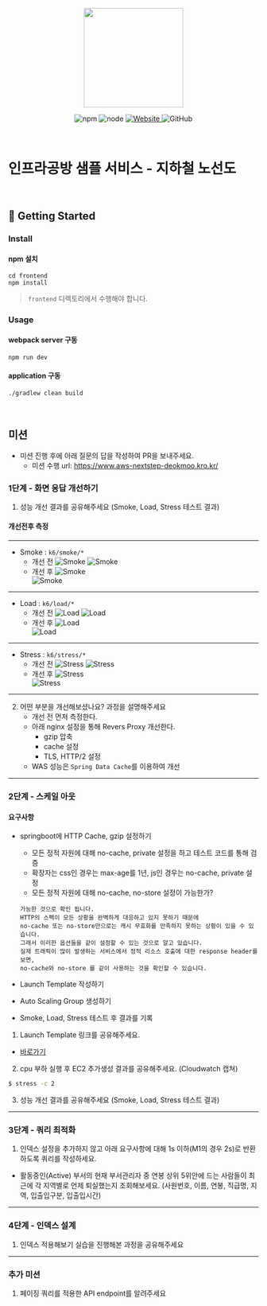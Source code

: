 <p align="center">
    <img width="200px;" src="https://raw.githubusercontent.com/woowacourse/atdd-subway-admin-frontend/master/images/main_logo.png"/>
</p>
<p align="center">
  <img alt="npm" src="https://img.shields.io/badge/npm-%3E%3D%205.5.0-blue">
  <img alt="node" src="https://img.shields.io/badge/node-%3E%3D%209.3.0-blue">
  <a href="https://edu.nextstep.camp/c/R89PYi5H" alt="nextstep atdd">
    <img alt="Website" src="https://img.shields.io/website?url=https%3A%2F%2Fedu.nextstep.camp%2Fc%2FR89PYi5H">
  </a>
  <img alt="GitHub" src="https://img.shields.io/github/license/next-step/atdd-subway-service">
</p>

<br>

# 인프라공방 샘플 서비스 - 지하철 노선도

<br>

## 🚀 Getting Started

### Install
#### npm 설치
```
cd frontend
npm install
```
> `frontend` 디렉토리에서 수행해야 합니다.

### Usage
#### webpack server 구동
```
npm run dev
```
#### application 구동
```
./gradlew clean build
```
<br>

## 미션

* 미션 진행 후에 아래 질문의 답을 작성하여 PR을 보내주세요.
    - 미션 수행 url: https://www.aws-nextstep-deokmoo.kro.kr/
    
### 1단계 - 화면 응답 개선하기
1. 성능 개선 결과를 공유해주세요 (Smoke, Load, Stress 테스트 결과)
#### 개선전후 측정

---
- Smoke : `k6/smoke/*`
    - 개선 전
      ![Smoke](k6/smoke/before_smoke_k6.JPG)
      ![Smoke](k6/smoke/before_smoke_grafana.JPG)
    - 개선 후
      ![Smoke](k6/smoke/after_smoke_k6.JPG)      
      ![Smoke](k6/smoke/after_smoke_grafana.JPG)
---
- Load : `k6/load/*`
    - 개선 전
      ![Load](k6/load/before_load_k6.JPG)
      ![Load](k6/load/before_load_grafana.JPG)
    - 개선 후
      ![Load](k6/load/after_load_k6.JPG)      
      ![Load](k6/load/after_load_grafana.JPG)
---
- Stress : `k6/stress/*`
    - 개선 전
      ![Stress](k6/stress/before_stress_k6.JPG)
      ![Stress](k6/stress/before_stress_grafana.JPG)
    - 개선 후
      ![Stress](k6/stress/after_stress_k6.JPG)      
      ![Stress](k6/stress/after_stress_grafana.JPG)

---    
2. 어떤 부분을 개선해보셨나요? 과정을 설명해주세요 
    - 개선 전 먼저 측정한다. 
    - 아래 nginx 설정을 통해 Revers Proxy 개선한다.
        - gzip 압축
        - cache 설정
        - TLS, HTTP/2 설정
    - WAS 성능은 `Spring Data Cache`를 이용하여 개선
---

### 2단계 - 스케일 아웃
#### 요구사항

- springboot에 HTTP Cache, gzip 설정하기
    - 모든 정적 자원에 대해 no-cache, private 설정을 하고 테스트 코드를 통해 검증
    - 확장자는 css인 경우는 max-age를 1년, js인 경우는 no-cache, private 설정
    - 모든 정적 자원에 대해 no-cache, no-store 설정이 가능한가?

  ```text
  가능한 것으로 확인 됩니다.
  HTTP의 스펙이 모든 상황을 완벽하게 대응하고 있지 못하기 때문에 
  no-cache 또는 no-store만으로는 캐시 무효화를 만족하지 못하는 상황이 있을 수 있습니다.
  그래서 이러한 옵션들을 같이 설정할 수 있는 것으로 알고 있습니다.
  실제 트래픽이 많이 발생하는 서비스에서 정적 리소스 호출에 대한 response header를 보면,
  no-cache와 no-store 를 같이 사용하는 것을 확인할 수 있습니다.
  ```
- Launch Template 작성하기
- Auto Scaling Group 생성하기
- Smoke, Load, Stress 테스트 후 결과를 기록

1. Launch Template 링크를 공유해주세요.
- [바로가기](https://ap-northeast-2.console.aws.amazon.com/ec2/home?region=ap-northeast-2#LaunchTemplateDetails:launchTemplateId=lt-0a5259d3742fa9297)
2. cpu 부하 실행 후 EC2 추가생성 결과를 공유해주세요. (Cloudwatch 캡쳐)

```sh
$ stress -c 2
```

3. 성능 개선 결과를 공유해주세요 (Smoke, Load, Stress 테스트 결과)

---

### 3단계 - 쿼리 최적화

1. 인덱스 설정을 추가하지 않고 아래 요구사항에 대해 1s 이하(M1의 경우 2s)로 반환하도록 쿼리를 작성하세요.

- 활동중인(Active) 부서의 현재 부서관리자 중 연봉 상위 5위안에 드는 사람들이 최근에 각 지역별로 언제 퇴실했는지 조회해보세요. (사원번호, 이름, 연봉, 직급명, 지역, 입출입구분, 입출입시간)

---

### 4단계 - 인덱스 설계

1. 인덱스 적용해보기 실습을 진행해본 과정을 공유해주세요

---

### 추가 미션

1. 페이징 쿼리를 적용한 API endpoint를 알려주세요
